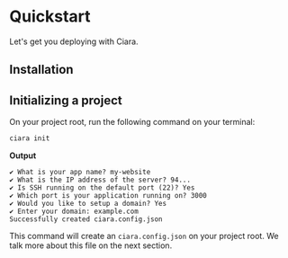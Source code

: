 # Quickstart

Let's get you deploying with Ciara.

## Installation

## Initializing a project

On your project root, run the following command on your terminal:

```bash
ciara init
```

**Output**

```
✔ What is your app name? my-website
✔ What is the IP address of the server? 94...
✔ Is SSH running on the default port (22)? Yes
✔ Which port is your application running on? 3000
✔ Would you like to setup a domain? Yes
✔ Enter your domain: example.com
Successfully created ciara.config.json
```

This command will create an `ciara.config.json` on your project root. We talk more about this file on the next section.
